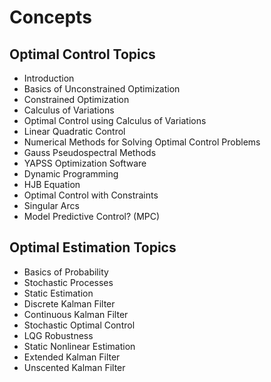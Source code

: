 # Concepts

## Optimal Control Topics
* Introduction
* Basics of Unconstrained Optimization
* Constrained Optimization
* Calculus of Variations
* Optimal Control using Calculus of Variations
* Linear Quadratic Control
* Numerical Methods for Solving Optimal Control Problems
* Gauss Pseudospectral Methods
* YAPSS Optimization Software
* Dynamic Programming
* HJB Equation
* Optimal Control with Constraints
* Singular Arcs
* Model Predictive Control? (MPC)

## Optimal Estimation Topics
* Basics of Probability
* Stochastic Processes
* Static Estimation
* Discrete Kalman Filter
* Continuous Kalman Filter
* Stochastic Optimal Control
* LQG Robustness
* Static Nonlinear Estimation
* Extended Kalman Filter
* Unscented Kalman Filter
